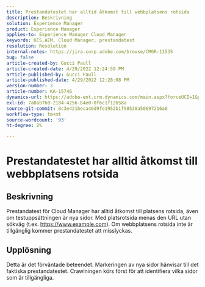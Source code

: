 ```yaml
---
title: Prestandatestet har alltid åtkomst till webbplatsens rotsida
description: Beskrivning
solution: Experience Manager
product: Experience Manager
applies-to: Experience Manager Cloud Manager
keywords: KCS,AEM, Cloud Manager, prestandatest
resolution: Resolution
internal-notes: https://jira.corp.adobe.com/browse/CMGR-11535
bug: false
article-created-by: Gucci Paull
article-created-date: 4/29/2022 12:24:59 PM
article-published-by: Gucci Paull
article-published-date: 4/29/2022 12:28:08 PM
version-number: 3
article-number: KA-15746
dynamics-url: https://adobe-ent.crm.dynamics.com/main.aspx?forceUCI=1&pagetype=entityrecord&etn=knowledgearticle&id=14fdbd5f-b7c7-ec11-a7b6-0022480a10ee
exl-id: 7a0ab760-2184-4256-b4e0-0f6c1f12658a
source-git-commit: 0c3e421beca46d9fe1952b1f98538a50697216a0
workflow-type: tm+mt
source-wordcount: '93'
ht-degree: 2%

---
```


# Prestandatestet har alltid åtkomst till webbplatsens rotsida

## Beskrivning




Prestandatest för Cloud Manager har alltid åtkomst till platsens rotsida, även om testuppsättningen är nya sidor. Med platsrotsida menas den URL utan sökväg (t.ex. https://www.example.com). Om webbplatsens rotsida inte är tillgänglig kommer prestandatestet att misslyckas.



## Upplösning



Detta är det förväntade beteendet. Markeringen av nya sidor hänvisar till det faktiska prestandatestet. Crawlningen körs först för att identifiera vilka sidor som är tillgängliga.

